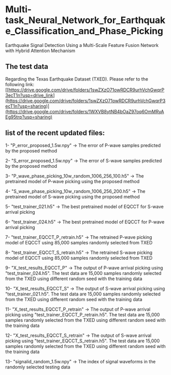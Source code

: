 # Multi-task_Neural_Network_for_Earthquake_Classification_and_Phase_Picking
Earthquake Signal Detection Using a Multi-Scale Feature Fusion Network with Hybrid Attention Mechanism

## The test data
Regarding the Texas Earthquake Dataset (TXED). Please refer to the following link: [[https://drive.google.com/drive/folders/1swZXzO71owRDCR9urhVchGwqrP3ecT1n?usp=drive_link](https://drive.google.com/drive/folders/1swZXzO71owRDCR9urhVchGwqrP3ecT1n?usp=sharing)](https://drive.google.com/drive/folders/1WXVB8ytNB4bOaZ97oq6OmMRyAEg95trp?usp=sharing)

## list of the recent updated files:
1- "P_error_proposed_1.5w.npy" -> The error of P-wave samples predicted by the proposed method

2- "S_error_proposed_1.5w.npy" -> The error of S-wave samples predicted by the proposed method

3- "P_wave_phase_picking_10w_random_1006_256_100.h5" -> The pretrained model of P-wave picking using the proposed method

4- "S_wave_phase_picking_10w_random_1006_256_200.h5" -> The pretrained model of S-wave picking using the proposed method

5- "test_trainer_021.h5" -> The best pretrained model of EQCCT for S-wave arrival picking

6- "test_trainer_024.h5" -> The best pretrained model of EQCCT for P-wave arrival picking

7- "test_trainer_EQCCT_P_retrain.h5" -> The retrained P-wave picking model of EQCCT using 85,000 samples randomly selected from TXED

8- "test_trainer_EQCCT_S_retrain.h5" -> The retrained S-wave picking model of EQCCT using 85,000 samples randomly selected from TXED

9- "X_test_results_EQCCT_P" -> The output of P-wave arrival picking using "test_trainer_024.h5". The test data are 15,000 samples randomly selected from the TXED using different random seed with the training data

10- "X_test_results_EQCCT_S" -> The output of S-wave arrival picking using "test_trainer_021.h5". The test data are 15,000 samples randomly selected from the TXED using different random seed with the training data

11- "X_test_results_EQCCT_P_retrain" -> The output of P-wave arrival picking using "test_trainer_EQCCT_P_retrain.h5". The test data are 15,000 samples randomly selected from the TXED using different random seed with the training data

12- "X_test_results_EQCCT_S_retrain" -> The output of S-wave arrival picking using "test_trainer_EQCCT_S_retrain.h5". The test data are 15,000 samples randomly selected from the TXED using different random seed with the training data

13- "signalid_random_1.5w.npy" -> The index of signal waveforms in the randomly selected testing data 
